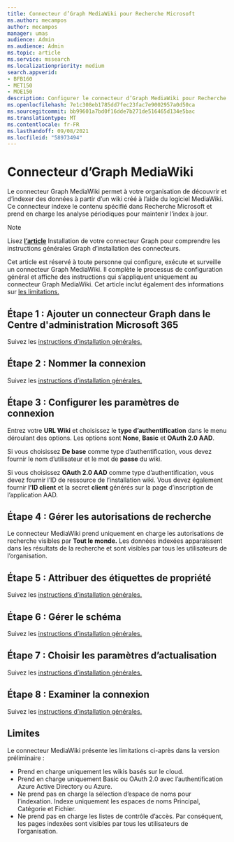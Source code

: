 ```yaml
---
title: Connecteur d’Graph MediaWiki pour Recherche Microsoft
ms.author: mecampos
author: mecampos
manager: umas
audience: Admin
ms.audience: Admin
ms.topic: article
ms.service: mssearch
ms.localizationpriority: medium
search.appverid:
- BFB160
- MET150
- MOE150
description: Configurer le connecteur d’Graph MediaWiki pour Recherche Microsoft
ms.openlocfilehash: 7e1c308eb1785dd7fec23fac7e9002957a0d50ca
ms.sourcegitcommit: bb99601a7bd0f16dde7b271de516465d134e5bac
ms.translationtype: MT
ms.contentlocale: fr-FR
ms.lasthandoff: 09/08/2021
ms.locfileid: "58973494"
---
```

<!---Previous ms.author: monaray --->

# <a name="mediawiki-graph-connector"></a>Connecteur d’Graph MediaWiki

Le connecteur Graph MediaWiki permet à votre organisation de découvrir et d’indexer des données à partir d’un wiki créé à l’aide du logiciel MediaWiki. Ce connecteur indexe le contenu spécifié dans Recherche Microsoft et prend en charge les analyse périodiques pour maintenir l’index à jour.

> [!NOTE]
> Lisez [**l’article**](configure-connector.md) Installation de votre connecteur Graph pour comprendre les instructions générales Graph d’installation des connecteurs.

Cet article est réservé à toute personne qui configure, exécute et surveille un connecteur Graph MediaWiki. Il complète le processus de configuration général et affiche des instructions qui s’appliquent uniquement au connecteur Graph MediaWiki. Cet article inclut également des informations sur [les limitations.](#limitations)

<!---## Before you get started-->

<!---Insert "Before you get started" recommendations for this data source-->

## <a name="step-1-add-a-graph-connector-in-the-microsoft-365-admin-center"></a>Étape 1 : Ajouter un connecteur Graph dans le Centre d'administration Microsoft 365

Suivez les [instructions d’installation générales.](./configure-connector.md)
<!---If the above phrase does not apply, delete it and insert specific details for your data source that are different from general setup instructions.-->

## <a name="step-2-name-the-connection"></a>Étape 2 : Nommer la connexion

Suivez les [instructions d’installation générales.](./configure-connector.md)
<!---If the above phrase does not apply, delete it and insert specific details for your data source that are different from general setup instructions.-->

## <a name="step-3-configure-the-connection-settings"></a>Étape 3 : Configurer les paramètres de connexion

Entrez votre **URL Wiki** et choisissez le **type d’authentification** dans le menu déroulant des options. Les options sont **None**, **Basic** et **OAuth 2.0 AAD**.

Si vous choisissez **De base** comme type d’authentification, vous devez fournir le nom d’utilisateur et le mot de **passe** du wiki. 

Si vous choisissez **OAuth 2.0 AAD** comme type d’authentification, vous devez fournir l’ID de ressource de l’installation wiki.  Vous devez également fournir **l’ID client** et la secret **client** générés sur la page d’inscription de l’application AAD.

## <a name="step-4-manage-search-permissions"></a>Étape 4 : Gérer les autorisations de recherche

Le connecteur MediaWiki prend uniquement en charge les autorisations de recherche visibles par **Tout le monde.** Les données indexées apparaissent dans les résultats de la recherche et sont visibles par tous les utilisateurs de l’organisation.

## <a name="step-5-assign-property-labels"></a>Étape 5 : Attribuer des étiquettes de propriété

Suivez les [instructions d’installation générales.](./configure-connector.md)
<!---If the above phrase does not apply, delete it and insert specific details for your data source that are different from general setup instructions.-->

## <a name="step-6-manage-schema"></a>Étape 6 : Gérer le schéma

Suivez les [instructions d’installation générales.](./configure-connector.md)
<!---If the above phrase does not apply, delete it and insert specific details for your data source that are different from general setup instructions.-->

## <a name="step-7-choose-refresh-settings"></a>Étape 7 : Choisir les paramètres d’actualisation

Suivez les [instructions d’installation générales.](./configure-connector.md)
<!---If the above phrase does not apply, delete it and insert specific details for your data source that are different from general setup instructions.-->

## <a name="step-8-review-connection"></a>Étape 8 : Examiner la connexion

Suivez les [instructions d’installation générales.](./configure-connector.md)
<!---If the above phrase does not apply, delete it and insert specific details for your data source that are different from general setup instructions.-->

<!---## Troubleshooting-->
<!---To be added-->

## <a name="limitations"></a>Limites

Le connecteur MediaWiki présente les limitations ci-après dans la version préliminaire :

* Prend en charge uniquement les wikis basés sur le cloud.
* Prend en charge uniquement Basic ou OAuth 2.0 avec l’authentification Azure Active Directory ou Azure.
* Ne prend pas en charge la sélection d’espace de noms pour l’indexation. Indexe uniquement les espaces de noms Principal, Catégorie et Fichier.
* Ne prend pas en charge les listes de contrôle d’accès. Par conséquent, les pages indexées sont visibles par tous les utilisateurs de l’organisation.